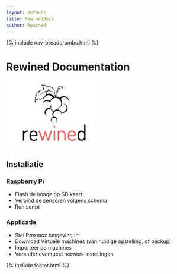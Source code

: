 ```yaml
---
layout: default
title: RewinedDocs
author: Rewined
---
```


{% include nav-breadcrumbs.html %}

# Rewined Documentation
![Rewined](media/logo/rewined_logo_s.png)

## Installatie

### Raspberry Pi

* Flash de Image op SD kaart
* Verbind de sensoren volgens schema
* Run script

### Applicatie

* Stel Proxmox omgeving in
* Download Virtuele machines (van huidige opstelling, of backup)
* Importeer de machines
* Verander eventueel netwerk instellingen

     
{% include footer.html %}
